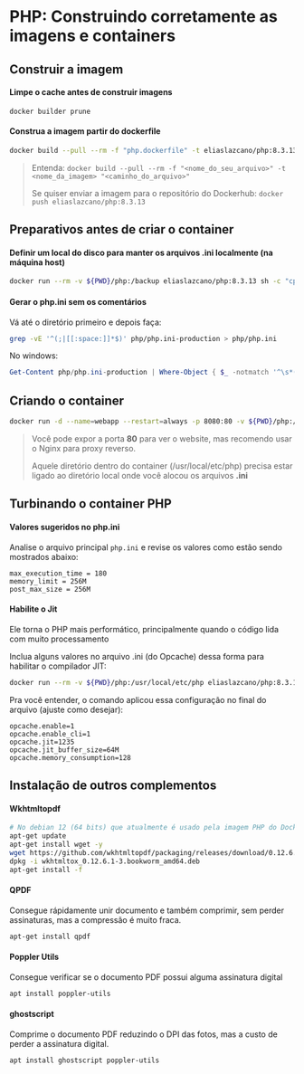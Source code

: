 # PHP: Construindo corretamente as imagens e containers

## Construir a imagem

#### Limpe o cache antes de construir imagens

`docker builder prune`

#### Construa a imagem partir do dockerfile

```bash
docker build --pull --rm -f "php.dockerfile" -t eliaslazcano/php:8.3.13 "."
```

> Entenda: `docker build --pull --rm -f "<nome_do_seu_arquivo>" -t <nome_da_imagem> "<caminho_do_arquivo>"`
>
> Se quiser enviar a imagem para o repositório do Dockerhub: `docker push eliaslazcano/php:8.3.13`

## Preparativos antes de criar o container

#### Definir um local do disco para manter os arquivos .ini localmente (na máquina host)

```bash
docker run --rm -v ${PWD}/php:/backup eliaslazcano/php:8.3.13 sh -c "cp -ra /usr/local/etc/php/* /backup"
```

#### Gerar o php.ini sem os comentários

Vá até o diretório primeiro e depois faça:

```bash
grep -vE '^(;|[[:space:]]*$)' php/php.ini-production > php/php.ini
```

No windows:

```powershell
Get-Content php/php.ini-production | Where-Object { $_ -notmatch '^\s*(;|$)' } | Set-Content php/php.ini
```

## Criando o container

```bash
docker run -d --name=webapp --restart=always -p 8080:80 -v ${PWD}/php:/usr/local/etc/php -v ${PWD}/www:/var/www/html eliaslazcano/php:8.3.13
```

> Você pode expor a porta **80** para ver o website, mas recomendo usar o Nginx para proxy reverso.
> 
> Aquele diretório dentro do container (/usr/local/etc/php) precisa estar ligado ao diretório local onde você alocou
> os arquivos **.ini**

## Turbinando o container PHP

#### Valores sugeridos no php.ini

Analise o arquivo principal `php.ini` e revise os valores como estão sendo mostrados abaixo:

```text
max_execution_time = 180
memory_limit = 256M
post_max_size = 256M
```

#### Habilite o Jit

Ele torna o PHP mais performático, principalmente quando o código lida com muito processamento

Inclua alguns valores no arquivo .ini (do Opcache) dessa forma para habilitar o compilador JIT:

```bash
docker run --rm -v ${PWD}/php:/usr/local/etc/php eliaslazcano/php:8.3.13 sh -c "printf 'opcache.enable=1\nopcache.enable_cli=1\nopcache.jit=1235\nopcache.jit_buffer_size=64M\nopcache.memory_consumption=128' >> /usr/local/etc/php/conf.d/docker-php-ext-opcache.ini"
```

Pra você entender, o comando aplicou essa configuração no final do arquivo (ajuste como desejar):

```text
opcache.enable=1
opcache.enable_cli=1
opcache.jit=1235
opcache.jit_buffer_size=64M
opcache.memory_consumption=128
```

## Instalação de outros complementos

#### Wkhtmltopdf

```bash
# No debian 12 (64 bits) que atualmente é usado pela imagem PHP do Docker (8.3)
apt-get update
apt-get install wget -y
wget https://github.com/wkhtmltopdf/packaging/releases/download/0.12.6.1-3/wkhtmltox_0.12.6.1-3.bookworm_amd64.deb
dpkg -i wkhtmltox_0.12.6.1-3.bookworm_amd64.deb
apt-get install -f
```

#### QPDF

Consegue rápidamente unir documento e também comprimir, sem perder assinaturas, mas a compressão é muito fraca.

```bash
apt-get install qpdf
```

#### Poppler Utils

Consegue verificar se o documento PDF possui alguma assinatura digital

```bash
apt install poppler-utils
```

#### ghostscript

Comprime o documento PDF reduzindo o DPI das fotos, mas a custo de perder a assinatura digital.

```bash
apt install ghostscript poppler-utils
```